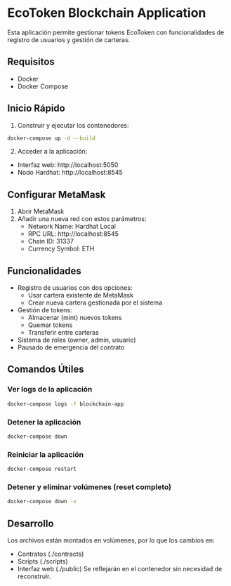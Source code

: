 # EcoToken Blockchain Application

Esta aplicación permite gestionar tokens EcoToken con funcionalidades de registro de usuarios y gestión de carteras.

## Requisitos
- Docker
- Docker Compose

## Inicio Rápido

1. Construir y ejecutar los contenedores:
```bash
docker-compose up -d --build
```

2. Acceder a la aplicación:
- Interfaz web: http://localhost:5050
- Nodo Hardhat: http://localhost:8545

## Configurar MetaMask

1. Abrir MetaMask
2. Añadir una nueva red con estos parámetros:
   - Network Name: Hardhat Local
   - RPC URL: http://localhost:8545
   - Chain ID: 31337
   - Currency Symbol: ETH

## Funcionalidades

- Registro de usuarios con dos opciones:
  - Usar cartera existente de MetaMask
  - Crear nueva cartera gestionada por el sistema
- Gestión de tokens:
  - Almacenar (mint) nuevos tokens
  - Quemar tokens
  - Transferir entre carteras
- Sistema de roles (owner, admin, usuario)
- Pausado de emergencia del contrato

## Comandos Útiles

### Ver logs de la aplicación
```bash
docker-compose logs -f blockchain-app
```

### Detener la aplicación
```bash
docker-compose down
```

### Reiniciar la aplicación
```bash
docker-compose restart
```

### Detener y eliminar volúmenes (reset completo)
```bash
docker-compose down -v
```

## Desarrollo

Los archivos están montados en volúmenes, por lo que los cambios en:
- Contratos (./contracts)
- Scripts (./scripts)
- Interfaz web (./public)
Se reflejarán en el contenedor sin necesidad de reconstruir.
